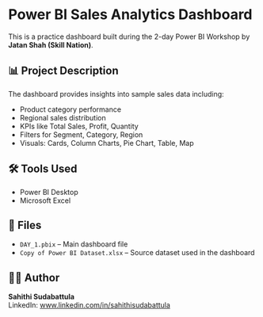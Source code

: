# Power BI Sales Analytics Dashboard

This is a practice dashboard built during the 2-day Power BI Workshop by **Jatan Shah (Skill Nation)**.

## 📊 Project Description
The dashboard provides insights into sample sales data including:
- Product category performance
- Regional sales distribution
- KPIs like Total Sales, Profit, Quantity
- Filters for Segment, Category, Region
- Visuals: Cards, Column Charts, Pie Chart, Table, Map

## 🛠 Tools Used
- Power BI Desktop
- Microsoft Excel

## 📁 Files
- `DAY_1.pbix` – Main dashboard file
- `Copy of Power BI Dataset.xlsx` – Source dataset used in the dashboard

## 🙋‍♀️ Author
**Sahithi Sudabattula**  
LinkedIn: www.linkedin.com/in/sahithisudabattula
